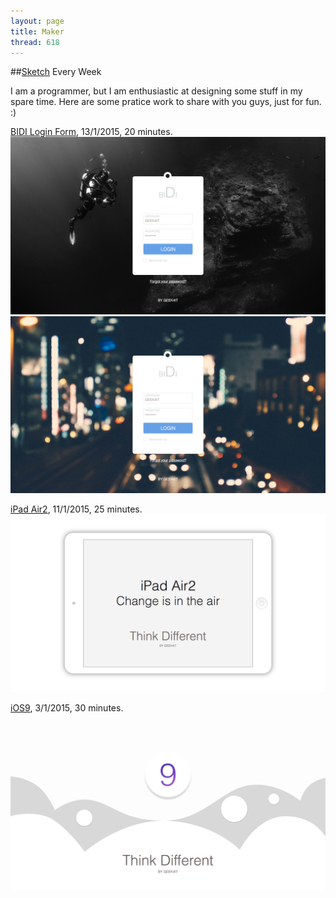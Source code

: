 ```yaml
---
layout: page
title: Maker
thread: 618
---
```


##[Sketch](http://bohemiancoding.com/) Every Week

I am a programmer, but I am enthusiastic at designing some stuff in my spare time. Here are some pratice work to share with you guys, just for fun. :)

[BIDI Login Form](http://goo.gl/3aWYzl), 13/1/2015, 20 minutes.
![Alt text](/images/sketch/Login.png)
![Alt text](/images/sketch/Login2.png)

[iPad Air2](http://goo.gl/3aWYzl), 11/1/2015, 25 minutes.
![Alt text](/images/sketch/iPadAir2.png)

[iOS9](http://goo.gl/mvkPUh), 3/1/2015, 30 minutes.
![Alt text](/images/sketch/iOS9.png)
